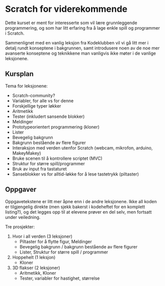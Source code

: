 # Scratch for viderekommende

Dette kurset er ment for interesserte som vil lære grunnleggende
programmering, og som har litt erfaring fra å lage enkle spill og
programmer i Scratch.

Sammenlignet med en vanlig leksjon fra Kodeklubben vil vi gå litt mer
i detalj rundt konseptene i bakgrunnen, samt introdusere noen av de
noe mer avanserte konseptene og teknikkene man vanligvis ikke møter i
de vanlige leksjonene.

## Kursplan

Tema for leksjonene:
+ Scratch-community?
+ Variabler, for alle vs for denne
+ Forskjellige typer løkker
+ Aritmetikk
+ Tester (inkludert sansende blokker)
+ Meldinger
+ Prototypeorientert programmering (kloner)
+ Lister
+ Bevegelig bakgrunn
+ Bakgrunn bestående av flere figurer
+ Interaksjon med verden utenfor Scratch (webcam, mikrofon, arduino, MakeyMakey)
+ Bruke scenen til å kontrollere scriptet (MVC)
+ Struktur for større spill/programmer
+ Bruk av input fra tastaturet
+ Sanseblokker vs for alltid-løkke for å lese tastetrykk (piltaster)


## Oppgaver

Oppgavetekstene er litt mer åpne enn i de andre leksjonene. Ikke all
koden er tilgjengelig direkte (men sjekk bakerst i kodeheftet for en
komplett listing?), og det legges opp til at elevene prøver en del
selv, men fortsatt under veiledning.

Tre prosjekter:

1. Hvor i all verden (3 leksjoner)
    - Piltaster for å flytte figur, Meldinger
    - Bevegelig bakgrunn / bakgrunn bestående av flere figurer
    - Lister, Struktur for større spill / programmer
2. Hoppehelt (1 leksjon)
    - Kloner
3. 3D flakser (2 leksjoner)
    - Aritmetikk, Kloner
    - Tester, variabler for hastighet, størrelse
